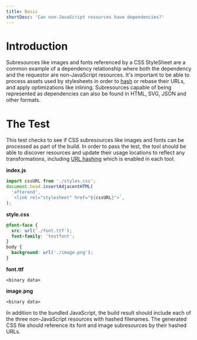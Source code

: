 ```yaml
---
title: Basic
shortDesc: 'Can non-JavaScript resources have dependencies?'
---
```


# Introduction

Subresources like images and fonts referenced by a CSS StyleSheet are a common example of a dependency relationship where both the dependency and the requestor are non-JavaScript resources. It's important to be able to process assets used by stylesheets in order to [hash](/hashing/) or rebase their URLs, and apply optimizations like inlining. Subresources capable of being represented as dependencies can also be found in HTML, SVG, JSON and other formats.

# The Test

This test checks to see if CSS subresources like images and fonts can be processed as part of the build. In order to pass the test, the tool should be able to discover resources and update their usage locations to reflect any transformations, including [URL hashing](/hashing/) which is enabled in each tool.

**index.js**

```js
import cssURL from './styles.css';
document.head.insertAdjacentHTML(
  'afterend',
  `<link rel="stylesheet" href="${cssURL}">`,
);
```

**style.css**

```css
@font-face {
  src: url('./font.ttf');
  font-family: 'testfont';
}
body {
  background: url('./image.png');
}
```

**font.ttf**

```
<binary data>
```

**image.png**

```
<binary data>
```

In addition to the bundled JavaScript, the build result should include each of the three non-JavaScript resources with hashed filenames. The generated CSS file should reference its font and image subresources by their hashed URLs.
